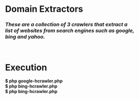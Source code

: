<h1> Domain Extractors </h1>

<i><h3>These are a collection of 3 crawlers that extract a <br> list of websites from search engines such as google, <br> 
bing and yahoo. </h3></i>
<br>

# Execution 

<p><b>
 $ php google-hcrawler.php <dork-list> <br>
 $ php bing-hcrawler.php <dork-list> <br>
 $ php bing-hcrawler.php <dork-list> </b></p>


